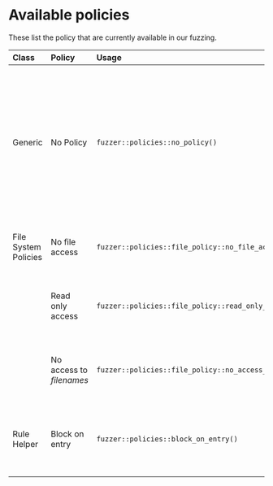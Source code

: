 # Available policies

These list the policy that are currently available in our fuzzing.


| Class                | Policy                   | Usage                                                     | Description                                                                                                                                         |
|:---------------------|:-------------------------|:----------------------------------------------------------|:----------------------------------------------------------------------------------------------------------------------------------------------------|
| Generic              | No Policy                | `fuzzer::policies::no_policy()`                           | No functions are monitored and this will not provoke crashes. Used if your fuzz target can inherently crash and you just want to investigate those. |
| File System Policies | No file access           | `fuzzer::policies::file_policy::no_file_access()`         | Any access to file system will provoke a crash.                                                                                                     |
|                      | Read only access         | `fuzzer::policies::file_policy::read_only_access()`       | Any access to file system with write access will provoke a crash.                                                                                   |
|                      | No access to _filenames_ | `fuzzer::policies::file_policy::no_access_to_filenames()` | Any access to the files given as parameter will provoke a crash.                                                                                    |
| Rule Helper          | Block on entry           | `fuzzer::policies::block_on_entry()`                      | The function monitored with this rule will just automatically crash when called.                                                                    |
